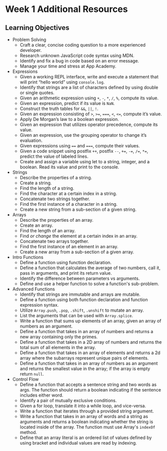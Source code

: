 # Week 1 Additional Resources

## Learning Objectives

* Problem Solving
  * Craft a clear, concise coding question to a more experienced developer.
  * Research unknown JavaScript code syntax using MDN.
  * Identify and fix a bug in code based on an error message.
  * Manage your time and stress at App Academy.
* Expressions
  * Given a working REPL interface, write and execute a statement that will print “hello world” using `console.log`.
  * Identify that strings are a list of characters defined by using double or single quotes.
  * Given an arithmetic expression using `+`, `-`, `*`, `/`, `%`, compute its value.
  * Given an expression, predict if its value is `NaN`.
  * Construct the truth tables for `&&`, `||`, `!`.
  * Given an expression consisting of `>`, `>=`, `===`, `<`, `<=`, compute it’s value.
  * Apply De Morgan’s law to a boolean expression.
  * Given an expression that utilizes operator precedence, compute its value.
  * Given an expression, use the grouping operator to change it’s evaluation.
  * Given expressions using `==` and `===`, compute their values.
  * Given a code snippet using postfix `++`, postfix `--`, `+=`, `-=`, `/=`, `*=`, predict the value of labeled lines.
  * Create and assign a variable using let to a string, integer, and a boolean. Read its value and print to the console.
* Strings
  * Describe the properties of a string.
  * Create a string.
  * Find the length of a string.
  * Find the character at a certain index in a string.
  * Concatenate two strings together.
  * Find the first instance of a character in a string.
  * Create a new string from a sub-section of a given string.
* Arrays
  * Describe the properties of an array.
  * Create an array.
  * Find the length of an array.
  * Find *or change* the element at a certain index in an array.
  * Concatenate two arrays together.
  * Find the first instance of an element in an array.
  * Create a new array from a sub-section of a given array.
* Intro Functions
  * Define a function using function declaration.
  * Define a function that calculates the average of two numbers, call it, pass in arguments, and print its return value.
  * Identify the difference between parameters vs arguments.
  * Define and use a helper function to solve a function's sub-problem.
* Advanced Functions
  * Identify that strings are immutable and arrays are mutable.
  * Define a function using both function declaration and function expression syntax.
  * Utilize `Array.push`, `.pop`, `.shift`, `.unshift` to mutate an array.
  * List the arguments that can be used with `Array.splice`.
  * Write a function that sums up elements of an array, given an array of numbers as an argument.
  * Define a function that takes in an array of numbers and returns a new array containing only the primes.
  * Define a function that takes in a 2D array of numbers and returns the total sum of all elements in the array.
  * Define a function that takes in an array of elements and returns a 2d array where the subarrays represent unique pairs of elements.
  * Define a function that takes in an array of numbers as an argument and returns the smallest value in the array; if the array is empty return `null`.
* Control Flow
  * Define a function that accepts a sentence string and two words as args. The function should return a boolean indicating if the sentence includes either word.
  * Identify a pair of mutually exclusive conditions.
  * Given a for loop, translate it into a while loop, and vice-versa.
  * Write a function that iterates through a provided string argument.
  * Write a function that takes in an array of words and a string as arguments and returns a boolean indicating whether the string is located inside of the array. The function must use Array's `indexOf` method.
  * Define that an array literal is an ordered list of values defined by using bracket and individual values are read by indexing.
